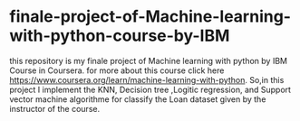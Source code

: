 # finale-project-of-Machine-learning-with-python-course-by-IBM
this repository is my finale project of Machine learning with python by IBM Course in Coursera. for more about this course click here https://www.coursera.org/learn/machine-learning-with-python.
So,in this project I implement the KNN, Decision tree ,Logitic regression, and Support vector machine algorithme for classify the Loan dataset given by the instructor of the course.      

